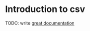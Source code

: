 # Introduction to csv

TODO: write [great documentation](http://jacobian.org/writing/what-to-write/)
